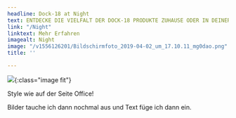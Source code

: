 ```yaml
---
headline: Dock-18 at Night
text: ENTDECKE DIE VIELFALT DER DOCK-18 PRODUKTE ZUHAUSE ODER IN DEINER BAR
link: "/Night"
linktext: Mehr Erfahren
imagealt: Night
image: "/v1556126201/Bildschirmfoto_2019-04-02_um_17.10.11_mg0dao.png"
title: ''

---
```

![](https://res.cloudinary.com/dock18/image/upload/c_pad,w_960/v1556126201/Bildschirmfoto_2019-04-02_um_17.10.11_mg0dao.png){:class="image fit"}

Style wie auf der Seite Office!

Bilder tauche ich dann nochmal aus und Text füge ich dann ein.
